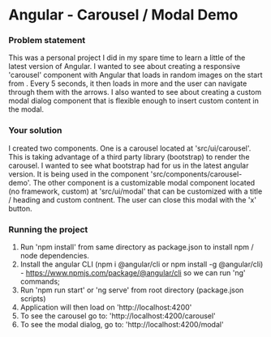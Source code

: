# Angular - Carousel / Modal Demo

### Problem statement
This was a personal project I did in my spare time to learn a little of the latest version of Angular.
I wanted to see about creating a responsive 'carousel' component with Angular that loads in random images on the start
from . Every 5 seconds, it then loads in more and the user can navigate through them with the arrows. I also wanted to see about creating
a custom modal dialog component that is flexible enough to insert custom content in the modal. 

### Your solution
I created two components. One is a carousel located at 'src/ui/carousel'. This is taking advantage of a third party library (bootstrap)
to render the carousel. I wanted to see what bootstrap had for us in the latest angular version.
It is being used in the component 'src/components/carousel-demo'. The other component is a customizable modal component located (no framework, custom)
at 'src/ui/modal' that can be customized with a title / heading and custom contnent. The user can close this modal with the 'x' button. 

### Running the project
1) Run 'npm install' from same directory as package.json to install npm / node dependencies.
2) Install the angular CLI (npm i @angular/cli or npm install -g @angular/cli) -
      https://www.npmjs.com/package/@angular/cli so we can run 'ng' commands;
3) Run 'npm run start' or 'ng serve' from root directory (package.json scripts)
4) Application will then load on 'http://localhost:4200'
5) To see the carousel go to: 'http://localhost:4200/carousel'
6) To see the modal dialog, go to: 'http://localhost:4200/modal'





